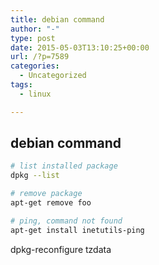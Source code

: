```yaml
---
title: debian command
author: "-"
type: post
date: 2015-05-03T13:10:25+00:00
url: /?p=7589
categories:
  - Uncategorized
tags:
  - linux

---
```

## debian command
```bash
# list installed package
dpkg --list

# remove package
apt-get remove foo

# ping, command not found
apt-get install inetutils-ping

```

dpkg-reconfigure tzdata